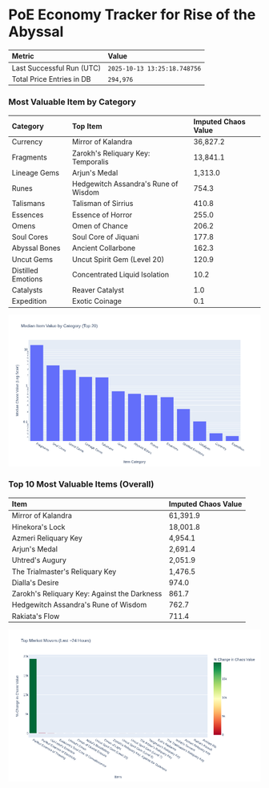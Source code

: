 # PoE Economy Tracker for Rise of the Abyssal

<!-- START_MAINTENANCE -->
| Metric | Value |
|:---|:---|
| Last Successful Run (UTC) | `2025-10-13 13:25:18.748756` |
| Total Price Entries in DB | `294,976` |

<!-- END_MAINTENANCE -->

<!-- START_DATAFRAME_DEBUG -->
<!-- END_DATAFRAME_DEBUG -->

<!-- START_CATEGORY_ANALYSIS -->
### Most Valuable Item by Category
| Category | Top Item | Imputed Chaos Value |
| :--- | :--- | :--- |
| Currency | Mirror of Kalandra | 36,827.2 |
| Fragments | Zarokh's Reliquary Key: Temporalis | 13,841.1 |
| Lineage Gems | Arjun's Medal | 1,313.0 |
| Runes | Hedgewitch Assandra's Rune of Wisdom | 754.3 |
| Talismans | Talisman of Sirrius | 410.8 |
| Essences | Essence of Horror | 255.0 |
| Omens | Omen of Chance | 206.2 |
| Soul Cores | Soul Core of Jiquani | 177.8 |
| Abyssal Bones | Ancient Collarbone | 162.3 |
| Uncut Gems | Uncut Spirit Gem (Level 20) | 120.9 |
| Distilled Emotions | Concentrated Liquid Isolation | 10.2 |
| Catalysts | Reaver Catalyst | 1.0 |
| Expedition | Exotic Coinage | 0.1 |


![Category Analysis Chart](charts/category_analysis.png)
<!-- END_ANALYSIS -->

<!-- START_ANALYSIS -->
### Top 10 Most Valuable Items (Overall)
| Item | Imputed Chaos Value |
| :--- | :--- |
| Mirror of Kalandra | 61,391.9 |
| Hinekora's Lock | 18,001.8 |
| Azmeri Reliquary Key | 4,954.1 |
| Arjun's Medal | 2,691.4 |
| Uhtred's Augury | 2,051.9 |
| The Trialmaster's Reliquary Key | 1,476.5 |
| Dialla's Desire | 974.0 |
| Zarokh's Reliquary Key: Against the Darkness | 861.7 |
| Hedgewitch Assandra's Rune of Wisdom | 762.7 |
| Rakiata's Flow | 711.4 |


![Market Movers Chart](charts/market_movers.png)
<!-- END_ANALYSIS -->

